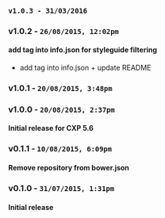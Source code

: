 ### `v1.0.3 - 31/03/2016`

### v1.0.2 - `26/08/2015, 12:02pm`
#### add tag into info.json for styleguide filtering  
* add tag into info.json + update README  


### v1.0.1 - `20/08/2015, 3:48pm`


### v1.0.0 - `20/08/2015, 2:37pm`
#### Initial release for CXP 5.6  


### v0.1.1 - `10/08/2015, 6:09pm`
#### Remove repository from bower.json  


### v0.1.0 - `31/07/2015, 1:31pm`
#### Initial release  


